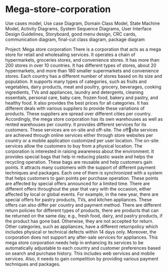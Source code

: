 # Mega-store-corporation
Use cases model, Use case Diagram, Domain Class Model, State Machine Model, Activity Diagrams, System Sequence Diagrams, User Interface Design Guidelines, Storyboard, good menu design, CRC cards, communication diagram, final-cut class diagram, package diagram

Project: Mega store corporation
There is a corporation that acts as a mega store for retail and wholesaling services. It operates a 
chain of hypermarkets, groceries stores, and convenience stores. It has more than 200 stores in 
over 10 countries. It has different types of stores, about 20 hypermarkets, and more than 180 
smaller supermarkets and convenience stores. Each country has a different number of stores 
based on its size and population. 
It supports many types of categories, such as fruits and vegetables, dairy products, meat and 
poultry, grocery, beverages, cooking ingredients, TVs and appliances, laundry and detergents, 
cleaning essentials, personal care, baby care, frozen food, bakery and pastry, and healthy food. It 
also provides the best prices for all categories. It has different deals with various suppliers to 
provide these variations of products. These suppliers are spread over different cities per country. 
Accordingly, the mega store corporation has its own warehouses as well as rented warehouses 
per country. 
It provides different services for its customers. These services are on-site and off-site. The offsite services are achieved through online services either through store websites per country or a 
mobile application customized per user location. The on-site services allow the customers to buy 
from a physical location. The corporation is interested in raising awareness about the 
environment. It provides special bags that help in reducing plastic waste and helps the recycling 
operation. These bags are reusable and help customers gain points.
It attracts many customers with the support of different payment techniques and packages. Each 
one of them is synchronized with a system that helps customers to gain points per purchase
operation. These points are affected by special offers announced for a limited time.
There are different offers throughout the year that vary with the occasion, either affected by local 
or global events. For example, in the new year, there are special offers for pastry products, TVs, 
and kitchen appliances. These offers can also differ per country and payment method. There are 
different return policies for different types of products, there are products that can be returned on 
the same day, e.g., fresh food, dairy, and pastry products, if the product has gone bad. Otherwise, 
they are not accepted for return. Other categories, such as appliances, have a different returnpolicy which includes physical or technical defects within 14 days only. Moreover, the 
corporation does not support any after-sale services for appliances.
This mega store corporation needs help in enhancing its services to be automatically adjustable 
to each country and customer preferences based on search and purchase history. This includes 
web services and mobile services. Also, it needs to gain competition by providing various 
payment techniques and packages.
